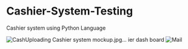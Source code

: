 # Cashier-System-Testing
Cashier system using Python Language


![Cash![Uploading Cashier system mockup.jpg…]()
ier dash board ](https://github.com/SenathLiyanage/Cashier-System-Testing/assets/99049759/327792dc-5dd4-481b-9fe4-5439694296b2)
![Mail](https://github.com/SenathLiyanage/Cashier-System-Testing/assets/99049759/059dc76f-aed7-4491-8946-ddcc27f63809)
